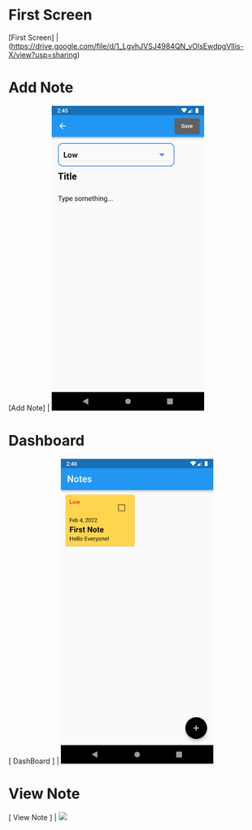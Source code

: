 # First Screen

[First Screen] | (https://drive.google.com/file/d/1_LgvhJVSJ4984QN_vOlsEwdpgVIlis-X/view?usp=sharing)

# Add Note

[Add Note] | <img src="screenshots\Screenshot_1643966141.png" height= "600"/>

# Dashboard

[ DashBoard ] | <img src="screenshots\Screenshot_1643966192.png" height= "600"/>

# View Note

[ View Note ] | <img src="sscreenshots\Screenshot_1643966198.png" height= "600"/>
